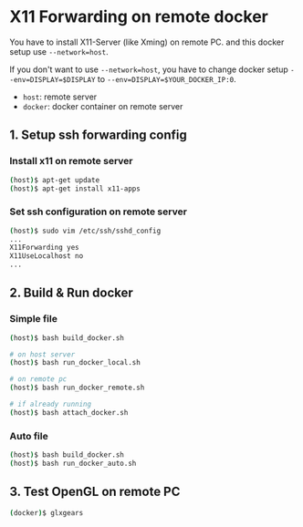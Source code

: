 # X11 Forwarding on remote docker

You have to install X11-Server (like Xming) on remote PC.
and this docker setup use `--network=host`. 

If you don't want to use `--network=host`, you have to change docker setup `--env=DISPLAY=$DISPLAY` to `--env=DISPLAY=$YOUR_DOCKER_IP:0`.
- `host`: remote server
- `docker`: docker container on remote server

## 1. Setup ssh forwarding config


### Install x11 on remote server

```bash
(host)$ apt-get update
(host)$ apt-get install x11-apps
```
### Set ssh configuration on remote server

```bash
(host)$ sudo vim /etc/ssh/sshd_config
...
X11Forwarding yes
X11UseLocalhost no
...
```

## 2. Build & Run docker

### Simple file
```bash
(host)$ bash build_docker.sh

# on host server
(host)$ bash run_docker_local.sh

# on remote pc
(host)$ bash run_docker_remote.sh

# if already running
(host)$ bash attach_docker.sh
```

### Auto file
```bash
(host)$ bash build_docker.sh
(host)$ bash run_docker_auto.sh
```

## 3. Test OpenGL on remote PC

```bash
(docker)$ glxgears
```